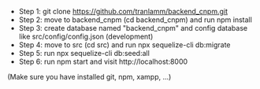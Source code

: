 - Step 1: git clone https://github.com/tranlamm/backend_cnpm.git
- Step 2: move to backend_cnpm (cd backend_cnpm) and run npm install
- Step 3: create database named "backend_cnpm" and config database like src/config/config.json (development)
- Step 4: move to src (cd src) and run npx sequelize-cli db:migrate
- Step 5: run npx sequelize-cli db:seed:all
- Step 6: run npm start and visit http://localhost:8000

(Make sure you have installed git, npm, xampp, ...)
